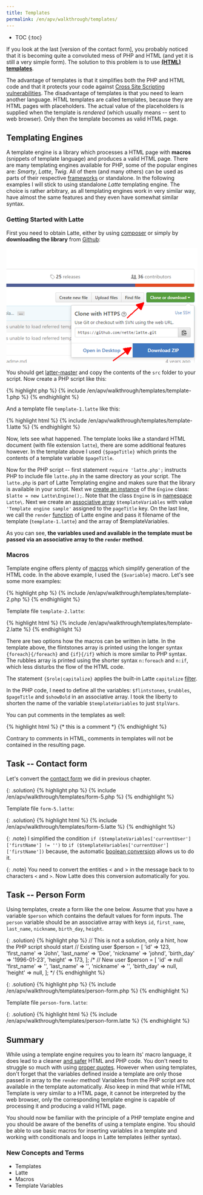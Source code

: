 ```yaml
---
title: Templates
permalink: /en/apv/walkthrough/templates/
---
```


* TOC
{:toc}

If you look at the last [version of the contact form], you probably noticed that
it is becoming quite a convoluted mess of PHP and HTML (and yet it is still a very
simple form). The solution to this problem is to use [**(HTML) templates**](todo).

The advantage of templates is that it simplifies both the PHP and HTML code and
that it protects your code against [Cross Site Scripting vulnerabilities](todo).
The disadvantage of templates is that you need to learn another language. HTML
templates are called templates, because they are HTML pages with placeholders. The
actual value of the placeholders is supplied when the template is *rendered*
(which usually means -- sent to web browser). Only then the template becomes as
valid HTML page.

## Templating Engines
A template engine is a library which processes a HTML page with **macros**
(snippets of template language) and produces a valid HTML page.
There are many templating engines available for PHP, some of the popular engines
are: *Smarty*, *Latte*, *Twig*. All of them (and many others) can be used as
parts of their respective [frameworks](todo) or standalone. In the following
examples I will stick to using standalone *Latte* templating engine. The
choice is rather arbitrary, as all templating engines work in very similar way, have
almost the same features and they even have somewhat similar syntax.

### Getting Started with Latte
First you need to obtain Latte, either by using [composer](todo) or simply by
**downloading the library** from [Github](todo):

![Screenshot -- Download Latte](/en/apv/walkthrough/templates/download-latte.png)

You should get [latter-master](/en/apv/walkthrough/templates/latte-master.zip) and
copy the contents of the `src` folder to your script. Now create a PHP script like this:

{% highlight php %}
{% include /en/apv/walkthrough/templates/template-1.php %}
{% endhighlight %}

And a template file `template-1.latte` like this:

{% highlight html %}
{% include /en/apv/walkthrough/templates/template-1.latte %}
{% endhighlight %}

Now, lets see what happened. The template looks like a standard HTML document (with file extension
`latte`), there are
some additional features however. In the template above I used `{$pageTitle}` which
prints the contents of a template variable `$pageTitle`.

Now for the PHP script -- first statement `require 'latte.php';` instructs PHP to include file
`latte.php` in the same directory as your script. The `latte.php` is part of Latte Templating
engine and makes sure that the library is available in your script. Next we [create
an instance](todo) of the `Engine` class: `$latte = new Latte\Engine();`. Note that the
class `Engine` is in [namespace](todo) `Latte\`.
Next we create an [associative array](todo) `$templateVariables` with value `'Template engine sample'`
assigned to the `pageTitle` key.
On the last line, we call the `render` [function](todo) of Latte engine and pass it filename of the
template (`template-1.latte`) and the array of $templateVariables.

As you can see, **the variables used and available in the template must be passed via an associative
array to the `render` method**.

### Macros
Template engine offers plenty of [macros](https://latte.nette.org/en/macros) which simplify
generation of the HTML code. In the above example, I used the `{$variable}` macro. Let's see
some more examples:

{% highlight php %}
{% include /en/apv/walkthrough/templates/template-2.php %}
{% endhighlight %}

Template file `template-2.latte`:

{% highlight html %}
{% include /en/apv/walkthrough/templates/template-2.latte %}
{% endhighlight %}

There are two options how the macros can be written in latte. In the template above, the
flintstones array is printed using the longer syntax `{foreach}{/foreach}` and `{if}{/if}`
which is more similar to PHP syntax. The rubbles array is printed using the shorter
syntax `n:foreach` and `n:if`, which less disturbs the flow of the HTML code.

The statement `{$role|capitalize}` applies the built-in Latte `capitalize`
[filter](https://latte.nette.org/en/filters).

In the PHP code, I need to define all the variables: `$flintstones`, `$rubbles`, `$pageTitle` and
`$showBold` in an associative array. I took the liberty to shorten the name of the
variable `$templateVariables` to just `$tplVars`.

You can put comments in the templates as well:

{% highlight html %}
{* this is a comment *}
{% endhighlight %}

Contrary to comments in HTML, comments in templates will not be contained in the resulting page.

## Task -- Contact form
Let's convert the [contact form](todo) we did in previous chapter.

{: .solution}
{% highlight php %}
{% include /en/apv/walkthrough/templates/form-5.php %}
{% endhighlight %}

Template file `form-5.latte`:

{: .solution}
{% highlight html %}
{% include /en/apv/walkthrough/templates/form-5.latte %}
{% endhighlight %}

{: .note}
I simplified the condition
`if ($templateVariables['currentUser']['firstName'] != '')` to
`if ($templateVariables['currentUser']['firstName'])` because, the
automatic [boolean conversion](todo) allows us to do it.

{: .note}
You need to convert the entities &lt; and &gt; in the message back to to characters `<` and `>`. Now
Latte does this conversion automatically for you.

## Task -- Person Form
Using templates, create a form like the one below. Assume that you have a variable `$person`
which contains the default values for form inputs. The `person` variable should be an associative
array with keys `id`, `first_name`, `last_name`, `nickname`, `birth_day`, `height`.

{: .solution}
{% highlight php %}
// This is not a solution, only a hint, how the PHP script should start
// Existing user
$person = [
    'id' => 123,
    'first_name' => 'John',
    'last_name' => 'Doe',
    'nickname' => 'johnd',
    'birth_day' => '1996-01-23',
    'height' => 173,
];
/*
// New user
$person = [
    'id' => null
    'first_name' => '',
    'last_name' => '',
    'nickname' => '',
    'birth_day' => null,
    'height' => null,
];
*/
{% endhighlight %}

{: .solution}
{% highlight php %}
{% include /en/apv/walkthrough/templates/person-form.php %}
{% endhighlight %}

Template file `person-form.latte`:

{: .solution}
{% highlight html %}
{% include /en/apv/walkthrough/templates/person-form.latte %}
{% endhighlight %}


## Summary
While using a template engine requires you to learn its' macro language, it
does lead to a cleaner [and safer](todo) HTML and PHP code. You don't need to struggle so much
with using [proper quotes](todo). However when using templates, don't forget that
the variables defined inside a template are only those passed in array to the
`render` method! Variables from the PHP script are not available in the
template automatically. Also keep in mind that while HTML Template is very similar to
a HTML page, it cannot be interpreted by the web browser, only the corresponding template
engine is capable of processing it and producing a valid HTML page.

You should now be familiar with the principle of a PHP template engine and you
should be aware of the benefits of using a template engine.
You should be able to use basic macros for inserting variables in a template and working
with conditionals and loops in Latte templates (either syntax).

### New Concepts and Terms
- Templates
- Latte
- Macros
- Template Variables
